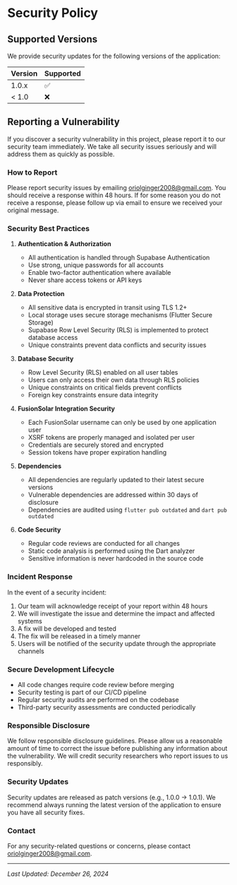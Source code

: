 # Security Policy

## Supported Versions

We provide security updates for the following versions of the application:

| Version | Supported          |
| ------- | ------------------ |
| 1.0.x   | :white_check_mark: |
| < 1.0   | :x:                |

## Reporting a Vulnerability

If you discover a security vulnerability in this project, please report it to our security team immediately. We take all security issues seriously and will address them as quickly as possible.

### How to Report

Please report security issues by emailing [oriolginger2008@gmail.com](mailto:oriolginger2008@gmail.com). You should receive a response within 48 hours. If for some reason you do not receive a response, please follow up via email to ensure we received your original message.

### Security Best Practices

1. **Authentication & Authorization**
   - All authentication is handled through Supabase Authentication
   - Use strong, unique passwords for all accounts
   - Enable two-factor authentication where available
   - Never share access tokens or API keys

2. **Data Protection**
   - All sensitive data is encrypted in transit using TLS 1.2+
   - Local storage uses secure storage mechanisms (Flutter Secure Storage)
   - Supabase Row Level Security (RLS) is implemented to protect database access
   - Unique constraints prevent data conflicts and security issues

3. **Database Security**
   - Row Level Security (RLS) enabled on all user tables
   - Users can only access their own data through RLS policies
   - Unique constraints on critical fields prevent conflicts
   - Foreign key constraints ensure data integrity

4. **FusionSolar Integration Security**
   - Each FusionSolar username can only be used by one application user
   - XSRF tokens are properly managed and isolated per user
   - Credentials are securely stored and encrypted
   - Session tokens have proper expiration handling

5. **Dependencies**
   - All dependencies are regularly updated to their latest secure versions
   - Vulnerable dependencies are addressed within 30 days of disclosure
   - Dependencies are audited using `flutter pub outdated` and `dart pub outdated`

6. **Code Security**
   - Regular code reviews are conducted for all changes
   - Static code analysis is performed using the Dart analyzer
   - Sensitive information is never hardcoded in the source code

### Incident Response

In the event of a security incident:

1. Our team will acknowledge receipt of your report within 48 hours
2. We will investigate the issue and determine the impact and affected systems
3. A fix will be developed and tested
4. The fix will be released in a timely manner
5. Users will be notified of the security update through the appropriate channels

### Secure Development Lifecycle

- All code changes require code review before merging
- Security testing is part of our CI/CD pipeline
- Regular security audits are performed on the codebase
- Third-party security assessments are conducted periodically

### Responsible Disclosure

We follow responsible disclosure guidelines. Please allow us a reasonable amount of time to correct the issue before publishing any information about the vulnerability. We will credit security researchers who report issues to us responsibly.

### Security Updates

Security updates are released as patch versions (e.g., 1.0.0 → 1.0.1). We recommend always running the latest version of the application to ensure you have all security fixes.

### Contact

For any security-related questions or concerns, please contact [oriolginger2008@gmail.com](mailto:oriolginger2008@gmail.com).

---
*Last Updated: December 26, 2024*
